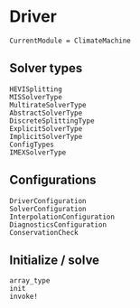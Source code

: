 # Driver

```@meta
CurrentModule = ClimateMachine
```

## Solver types

```@docs
HEVISplitting
MISSolverType
MultirateSolverType
AbstractSolverType
DiscreteSplittingType
ExplicitSolverType
ImplicitSolverType
ConfigTypes
IMEXSolverType
```

## Configurations

```@docs
DriverConfiguration
SolverConfiguration
InterpolationConfiguration
DiagnosticsConfiguration
ConservationCheck
```

## Initialize / solve

```@docs
array_type
init
invoke!
```

